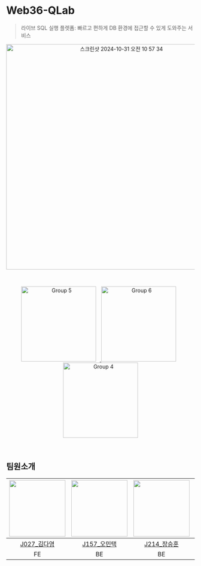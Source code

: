 # Web36-QLab
> 라이브 SQL 실행 플렛폼: 빠르고 편하게 DB 환경에 접근할 수 있게 도와주는 서비스
  
<p align="center">
  <img width="600" alt="스크린샷 2024-10-31 오전 10 57 34" src="https://github.com/user-attachments/assets/af625acc-f7bc-40af-b7d1-329d19e1051f">
</p>

<br>

<p align="center">
  <a href="https://www.figma.com/design/HrkHyatNVUWIYhraMrAe7K/Q-Lab-Figma?node-id=0-1&node-type=canvas&t=cqtexfcbQGGHaNiE-0">
    <img src="https://github.com/user-attachments/assets/9513a6ed-d7c2-4473-a3de-e962cda661a0" alt="Group 5" width="200" style="margin-right: 10px;"/>
  </a>
  <a href="https://www.notion.so/Q-Lab-13062570e7c4800289aedbd54ddd23b1">
    <img src="https://github.com/user-attachments/assets/47cae543-4cca-4298-9231-57f1119108ea" alt="Group 6" width="200" style="margin-right: 10px;"/>
  </a>
  <a href="https://docs.google.com/spreadsheets/d/1nS4Tt7UpcixYkp1yjo8RCPS8zYcq20dWPrLYSbetenk/edit?usp=sharing">
    <img src="https://github.com/user-attachments/assets/7473ba79-e838-450b-aadc-b9bcfbdc87c0" alt="Group 4" width="200"/>
  </a>
</p>

<br>

## 팀원소개

<div align="center">

| <img src="https://github.com/user-attachments/assets/2815ad64-0343-4df5-9243-0d22a4c7ba42" width="150"> | <img src="https://github.com/user-attachments/assets/590dcbba-a227-4285-8e30-5480d035e21a" width="150"> | <img src="https://github.com/user-attachments/assets/ca4a946f-0f6f-4a1b-bae9-876bf1827805" width="150"> | <img src="https://github.com/user-attachments/assets/e1c4ba6d-e3f0-4715-aa46-9431f020e800" width="150"> |
| :---: | :---: | :---: | :---: |
| [J027\_김다영](https://www.notion.so/J027_-f94bbd9fb8ce41119334d5b7229690b2?pvs=21) | [J157\_오민택](https://www.notion.so/J157_-5e9746aa49cd4095967ff44a73cebf48?pvs=21) | [J214\_장승훈](https://www.notion.so/J214_-955d4d79a2c84f17a51a38907bdf4b99?pvs=21) | [J136\_성유진](https://www.notion.so/J136_-5fa4cdd0695046bbb972d4c0d10d65c6?pvs=21) |
| FE | BE | BE | BE |


</div>

<br>

